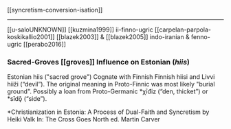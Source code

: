 [[syncretism-conversion-isation]]

---

[[u-saloUNKNOWN]]
[[kuzmina1999]] ii-finno-ugric
[[carpelan-parpola-koskikallio2001]]
[[blazek2003]] & [[blazek2005]] indo-iranian & fenno-ugric 
[[perabo2016]]


### Sacred-Groves [[groves]] Influence on Estonian (*hiis*)
Estonian hiis ("sacred grove")
Cognate with Finnish Finnish hiisi and Livvi hiiži (“devil”). 
The original meaning in Proto-Finnic was most likely "burial ground". 
Possibly a loan from Proto-Germanic *χīđiz (“den, thicket”) or *sīdǭ (“side”). 

*Christianization in Estonia: A Process of Dual-Faith and Syncretism by Heiki Valk In: The Cross Goes North ed. Martin Carver